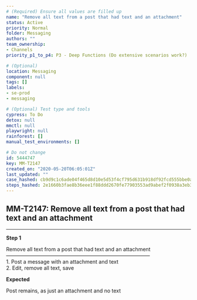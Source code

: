 ```yaml
---
# (Required) Ensure all values are filled up
name: "Remove all text from a post that had text and an attachment"
status: Active
priority: Normal
folder: Messaging
authors: ""
team_ownership: 
- Channels
priority_p1_to_p4: P3 - Deep Functions (Do extensive scenarios work?)

# (Optional)
location: Messaging
component: null
tags: []
labels: 
- se-prod
- messaging

# (Optional) Test type and tools
cypress: To Do
detox: null
mmctl: null
playwright: null
rainforest: []
manual_test_environments: []

# Do not change
id: 5444747
key: MM-T2147
created_on: "2020-05-20T06:05:01Z"
last_updated: ""
case_hashed: cb9d9c1c6ade04f465d8d10e5d53f4cf795d631b918df92fcd555bbe0acb561bdcb4d3e7581d9f87ebea958fa9c21205
steps_hashed: 2e1660b3fae8b36eee1f88ddd2670fe77903553ad9abef2f0938a3eb3ef3d165e33710cb9969c337c3da286dc9173714
---
```


<!-- (Auto-generated) Based on frontmatter's "key" and "name" -->

## MM-T2147: Remove all text from a post that had text and an attachment

---

**Step 1**

Remove all text from a post that had text and an attachment\
————————————————————————————\
1\. Post a message with an attachment and text\
2\. Edit, remove all text, save

**Expected**

Post remains, as just an attachment and no text
